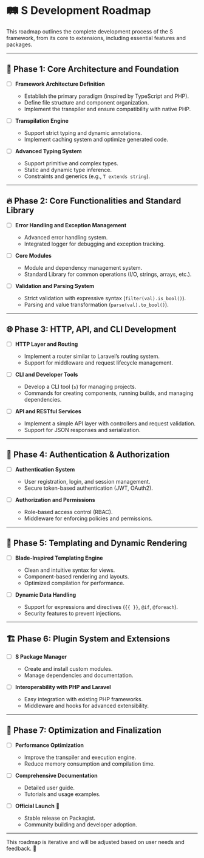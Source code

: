 # 🛤️ S Development Roadmap

This roadmap outlines the complete development process of the S framework, from its core to extensions, including essential features and packages.

---

## 🚀 Phase 1: Core Architecture and Foundation

- [ ] **Framework Architecture Definition**
  - Establish the primary paradigm (inspired by TypeScript and PHP).
  - Define file structure and component organization.
  - Implement the transpiler and ensure compatibility with native PHP.

- [ ] **Transpilation Engine**
  - Support strict typing and dynamic annotations.
  - Implement caching system and optimize generated code.

- [ ] **Advanced Typing System**
  - Support primitive and complex types.
  - Static and dynamic type inference.
  - Constraints and generics (e.g., `T extends string`).

---

## 🔥 Phase 2: Core Functionalities and Standard Library

- [ ] **Error Handling and Exception Management**
  - Advanced error handling system.
  - Integrated logger for debugging and exception tracking.

- [ ] **Core Modules**
  - Module and dependency management system.
  - Standard Library for common operations (I/O, strings, arrays, etc.).

- [ ] **Validation and Parsing System**
  - Strict validation with expressive syntax (`filter(val).is_bool()`).
  - Parsing and value transformation (`parse(val).to_bool()`).

---

## 🌐 Phase 3: HTTP, API, and CLI Development

- [ ] **HTTP Layer and Routing**
  - Implement a router similar to Laravel’s routing system.
  - Support for middleware and request lifecycle management.

- [ ] **CLI and Developer Tools**
  - Develop a CLI tool (`s`) for managing projects.
  - Commands for creating components, running builds, and managing dependencies.

- [ ] **API and RESTful Services**
  - Implement a simple API layer with controllers and request validation.
  - Support for JSON responses and serialization.

---

## 🔐 Phase 4: Authentication & Authorization

- [ ] **Authentication System**
  - User registration, login, and session management.
  - Secure token-based authentication (JWT, OAuth2).

- [ ] **Authorization and Permissions**
  - Role-based access control (RBAC).
  - Middleware for enforcing policies and permissions.

---

## 🎨 Phase 5: Templating and Dynamic Rendering

- [ ] **Blade-Inspired Templating Engine**
  - Clean and intuitive syntax for views.
  - Component-based rendering and layouts.
  - Optimized compilation for performance.

- [ ] **Dynamic Data Handling**
  - Support for expressions and directives (`{{ }}`, `@if`, `@foreach`).
  - Security features to prevent injections.

---

## 🏗️ Phase 6: Plugin System and Extensions

- [ ] **S Package Manager**
  - Create and install custom modules.
  - Manage dependencies and documentation.

- [ ] **Interoperability with PHP and Laravel**
  - Easy integration with existing PHP frameworks.
  - Middleware and hooks for advanced extensibility.

---

## 🚀 Phase 7: Optimization and Finalization

- [ ] **Performance Optimization**
  - Improve the transpiler and execution engine.
  - Reduce memory consumption and compilation time.

- [ ] **Comprehensive Documentation**
  - Detailed user guide.
  - Tutorials and usage examples.

- [ ] **Official Launch** 🎉
  - Stable release on Packagist.
  - Community building and developer adoption.

---

This roadmap is iterative and will be adjusted based on user needs and feedback. 🚀
